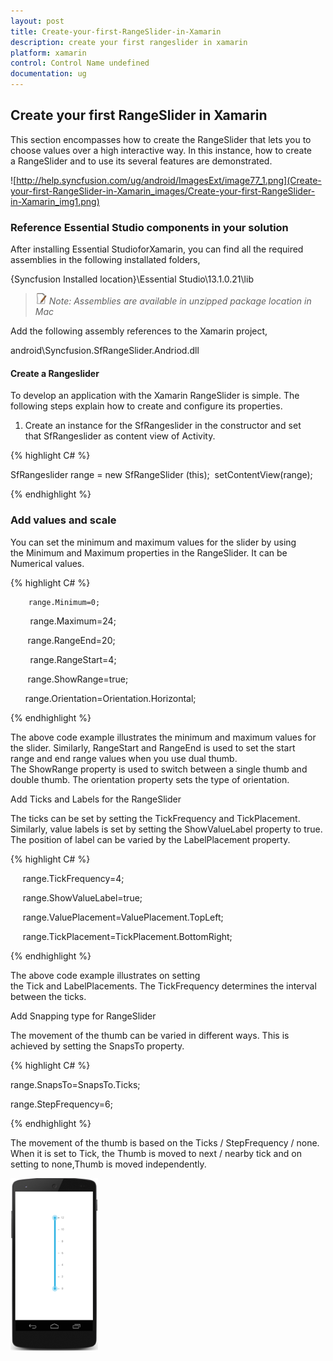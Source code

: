 ```yaml
---
layout: post
title: Create-your-first-RangeSlider-in-Xamarin
description: create your first rangeslider in xamarin
platform: xamarin
control: Control Name undefined
documentation: ug
---
```


## Create your first RangeSlider in Xamarin

This section encompasses how to create the RangeSlider that lets you to choose values over a high interactive way. In this instance, how to create a RangeSlider and to use its several features are demonstrated.

![http://help.syncfusion.com/ug/android/ImagesExt/image77_1.png](Create-your-first-RangeSlider-in-Xamarin_images/Create-your-first-RangeSlider-in-Xamarin_img1.png)


### Reference Essential Studio components in your solution

After installing Essential StudioforXamarin, you can find all the required assemblies in the following installated folders,

{Syncfusion Installed location}\Essential Studio\13.1.0.21\lib

>![](Create-your-first-RangeSlider-in-Xamarin_images/Create-your-first-RangeSlider-in-Xamarin_img2.png)
_Note: Assemblies are available in unzipped package location in Mac_



Add the following assembly references to the Xamarin project,

android\Syncfusion.SfRangeSlider.Andriod.dll


#### Create a Rangeslider

To develop an application with the Xamarin RangeSlider is simple. The following steps explain how to create and configure its properties.

1. Create an instance for the SfRangeslider in the constructor and set that SfRangeslider as content view of Activity.

{% highlight C# %}

SfRangeslider range = new SfRangeSlider (this); 
setContentView(range);

{% endhighlight %} 

### Add values and scale

You can set the minimum and maximum values for the slider by using the Minimum and Maximum properties in the RangeSlider. It can be Numerical values.

{% highlight C# %}

        range.Minimum=0;

        range.Maximum=24;       

        range.RangeEnd=20;

        range.RangeStart=4;

        range.ShowRange=true;

        range.Orientation=Orientation.Horizontal;

{% endhighlight %} 

The above code example illustrates the minimum and maximum values for the slider. Similarly, RangeStart and RangeEnd is used to set the start range and end range values when you use dual thumb. The ShowRange property is used to switch between a single thumb and double thumb. The orientation property sets the type of orientation.

Add Ticks and Labels for the RangeSlider

The ticks can be set by setting the TickFrequency and TickPlacement. Similarly, value labels is set by setting the ShowValueLabel property to true. The position of label can be varied by the LabelPlacement property.

{% highlight C# %}

     range.TickFrequency=4;

     range.ShowValueLabel=true;  

     range.ValuePlacement=ValuePlacement.TopLeft;

     range.TickPlacement=TickPlacement.BottomRight;

{% endhighlight %} 

The above code example illustrates on setting the Tick and LabelPlacements. The TickFrequency determines the interval between the ticks.

Add Snapping type for RangeSlider

The movement of the thumb can be varied in different ways. This is achieved by setting the SnapsTo property.

{% highlight C# %}

range.SnapsTo=SnapsTo.Ticks;

range.StepFrequency=6;

{% endhighlight %} 

The movement of the thumb is based on the Ticks / StepFrequency / none. When it is set to Tick, the Thumb is moved to next / nearby tick and on setting to none,Thumb is moved independently.

![](Create-your-first-RangeSlider-in-Xamarin_images/Create-your-first-RangeSlider-in-Xamarin_img3.png)



